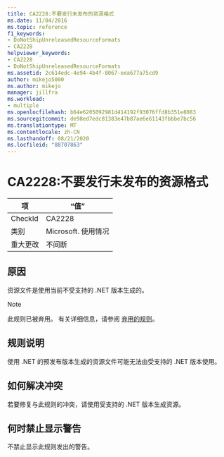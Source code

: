 ```yaml
---
title: CA2228:不要发行未发布的资源格式
ms.date: 11/04/2016
ms.topic: reference
f1_keywords:
- DoNotShipUnreleasedResourceFormats
- CA2228
helpviewer_keywords:
- CA2228
- DoNotShipUnreleasedResourceFormats
ms.assetid: 2c614edc-4e94-4b4f-8067-eea677a75cd9
author: mikejo5000
ms.author: mikejo
manager: jillfra
ms.workload:
- multiple
ms.openlocfilehash: b64e6205092981d414192f93076ffd8b351e8083
ms.sourcegitcommit: de98ed7edc81383e47b87ae6e61143fbbbe7bc56
ms.translationtype: MT
ms.contentlocale: zh-CN
ms.lasthandoff: 08/21/2020
ms.locfileid: "88707863"
---
```

# <a name="ca2228-do-not-ship-unreleased-resource-formats"></a>CA2228:不要发行未发布的资源格式

|项|“值”|
|-|-|
|CheckId|CA2228|
|类别|Microsoft. 使用情况|
|重大更改|不间断|

## <a name="cause"></a>原因
资源文件是使用当前不受支持的 .NET 版本生成的。

> [!NOTE]
> 此规则已被弃用。 有关详细信息，请参阅 [弃用的规则](fxcop-rule-port-status.md#deprecated-rules)。

## <a name="rule-description"></a>规则说明

使用 .NET 的预发布版本生成的资源文件可能无法由受支持的 .NET 版本使用。

## <a name="how-to-fix-violations"></a>如何解决冲突

若要修复与此规则的冲突，请使用受支持的 .NET 版本生成资源。

## <a name="when-to-suppress-warnings"></a>何时禁止显示警告

不禁止显示此规则发出的警告。
